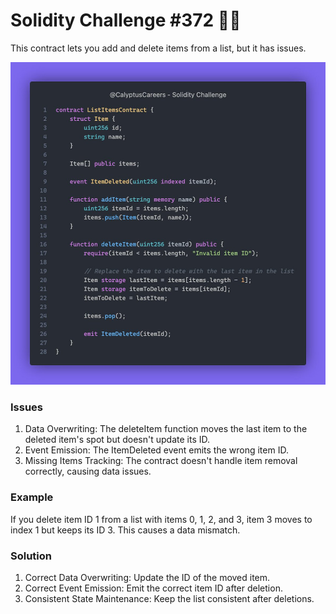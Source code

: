# Solidity Challenge #372 🕵️‍♂️
This contract lets you add and delete items from a list, but it has issues.

![ListItems Contract](372.jpeg)

### Issues
1. Data Overwriting: The deleteItem function moves the last item to the deleted item's spot but doesn't update its ID.
2. Event Emission: The ItemDeleted event emits the wrong item ID.
3. Missing Items Tracking: The contract doesn't handle item removal correctly, causing data issues.

### Example
If you delete item ID 1 from a list with items 0, 1, 2, and 3, item 3 moves to index 1 but keeps its ID 3. This causes a data mismatch.

### Solution
1. Correct Data Overwriting: Update the ID of the moved item.
2. Correct Event Emission: Emit the correct item ID after deletion.
3. Consistent State Maintenance: Keep the list consistent after deletions.